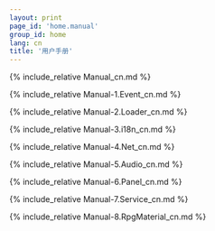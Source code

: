 ```yaml
---
layout: print
page_id: 'home.manual'
group_id: home
lang: cn
title: '用户手册'
---
```

{% include_relative Manual_cn.md %}

{% include_relative Manual-1.Event_cn.md %}

{% include_relative Manual-2.Loader_cn.md %}

{% include_relative Manual-3.i18n_cn.md %}

{% include_relative Manual-4.Net_cn.md %}

{% include_relative Manual-5.Audio_cn.md %}

{% include_relative Manual-6.Panel_cn.md %}

{% include_relative Manual-7.Service_cn.md %}

{% include_relative Manual-8.RpgMaterial_cn.md %}